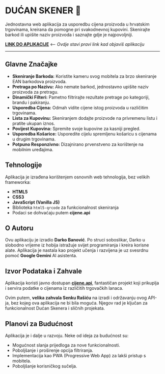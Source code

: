 # DUĆAN SKENER 🛒

Jednostavna web aplikacija za usporedbu cijena proizvoda u hrvatskim trgovinama, kreirana da pomogne pri svakodnevnoj kupovini. Skenirajte barkod ili upišite naziv proizvoda i saznajte gdje je najpovoljniji.

**[LINK DO APLIKACIJE](https://tvoj-link-do-aplikacije.hr)** <-- *Ovdje stavi pravi link kad objaviš aplikaciju*

---

## Glavne Značajke

*   **Skeniranje Barkoda:** Koristite kameru svog mobitela za brzo skeniranje EAN barkodova proizvoda.
*   **Pretraga po Nazivu:** Ako nemate barkod, jednostavno upišite naziv proizvoda za pretragu.
*   **Dinamički Filteri:** Pametno filtrirajte rezultate pretrage po kategoriji, brandu i pakiranju.
*   **Usporedba Cijena:** Odmah vidite cijene istog proizvoda u različitim trgovinama.
*   **Lista za Kupovinu:** Skeniranjem dodajte proizvode na privremenu listu i pratite ukupan iznos.
*   **Povijest Kupovina:** Spremite svoje kupovine za kasniji pregled.
*   **Usporedba Košarice:** Usporedite cijelu spremljenu košaricu s cijenama u drugim trgovinama.
*   **Potpuno Responzivno:** Dizajnirano prvenstveno za korištenje na mobilnim uređajima.

## Tehnologije

Aplikacija je izrađena korištenjem osnovnih web tehnologija, bez velikih frameworka:

*   **HTML5**
*   **CSS3**
*   **JavaScript (Vanilla JS)**
*   Biblioteka `html5-qrcode` za funkcionalnost skeniranja
*   Podaci se dohvaćaju putem **cijene.api**

## O Autoru

Ovu aplikaciju je izradio **Darko Banović**. Po struci soboslikar, Darko u slobodno vrijeme iz hobija istražuje svijet programiranja i kreira korisne alate. Aplikacija je nastala kao projekt učenja i razvijena je uz svesrdnu pomoć **Google Gemini** AI asistenta.

## Izvor Podataka i Zahvale

Aplikacija koristi javno dostupan **[cijene.api](https://cijene.api.dev/)**, fantastičan projekt koji prikuplja i servira podatke o cijenama iz različitih trgovačkih lanaca.

Ovim putem, **velika zahvala Senku Rašiću** na izradi i održavanju ovog API-ja, bez kojeg ova aplikacija ne bi bila moguća. Njegov rad je ključan za funkcionalnost Dućan Skenera i sličnih projekata.

## Planovi za Budućnost

Aplikacija je i dalje u razvoju. Neke od ideja za budućnost su:
*   Mogućnost slanja prijedloga za nove funkcionalnosti.
*   Poboljšanje i proširenje opcija filtriranja.
*   Implementacija kao PWA (Progressive Web App) za lakši pristup s mobitela.
*   Poboljšanje korisničkog sučelja.
